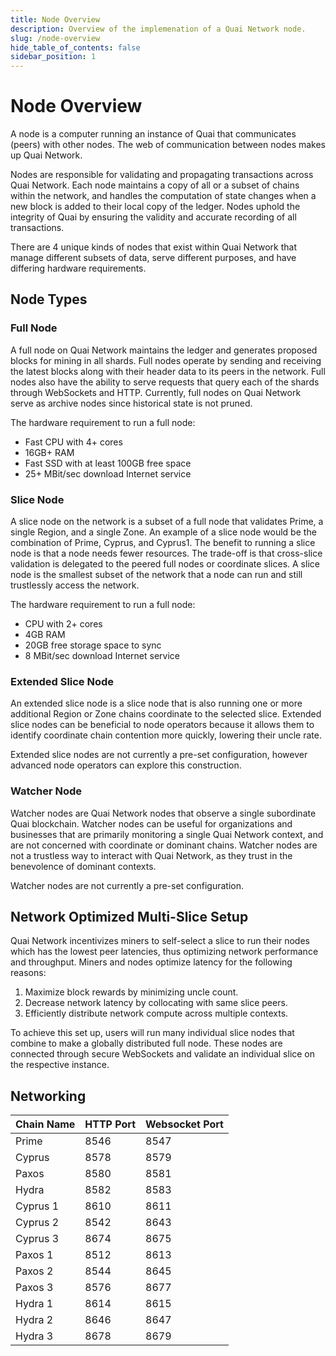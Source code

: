 ```yaml
---
title: Node Overview
description: Overview of the implemenation of a Quai Network node.
slug: /node-overview
hide_table_of_contents: false
sidebar_position: 1
---
```


# Node Overview

A node is a computer running an instance of Quai that communicates (peers) with other nodes. The web of
communication between nodes makes up Quai Network.

Nodes are responsible for validating and propagating transactions across Quai Network. Each node maintains a
copy of all or a subset of chains within the network, and handles the computation of state changes when a new
block is added to their local copy of the ledger. Nodes uphold the integrity of Quai by ensuring the validity
and accurate recording of all transactions.

There are 4 unique kinds of nodes that exist within Quai Network that manage different subsets of data, serve
different purposes, and have differing hardware requirements.

## Node Types

### Full Node

A full node on Quai Network maintains the ledger and generates proposed blocks for mining in all shards. Full
nodes operate by sending and receiving the latest blocks along with their header data to its peers in the
network. Full nodes also have the ability to serve requests that query each of the shards through WebSockets
and HTTP. Currently, full nodes on Quai Network serve as archive nodes since historical state is not pruned.

The hardware requirement to run a full node:

- Fast CPU with 4+ cores
- 16GB+ RAM
- Fast SSD with at least 100GB free space
- 25+ MBit/sec download Internet service

### Slice Node

A slice node on the network is a subset of a full node that validates Prime, a single Region, and a single
Zone. An example of a slice node would be the combination of Prime, Cyprus, and Cyprus1. The benefit to
running a slice node is that a node needs fewer resources. The trade-off is that cross-slice validation is
delegated to the peered full nodes or coordinate slices. A slice node is the smallest subset of the network
that a node can run and still trustlessly access the network.

The hardware requirement to run a full node:

- CPU with 2+ cores
- 4GB RAM
- 20GB free storage space to sync
- 8 MBit/sec download Internet service

### Extended Slice Node

An extended slice node is a slice node that is also running one or more additional Region or Zone chains
coordinate to the selected slice. Extended slice nodes can be beneficial to node operators because it allows
them to identify coordinate chain contention more quickly, lowering their uncle rate.

Extended slice nodes are not currently a pre-set configuration, however advanced node operators can explore
this construction.

### Watcher Node

Watcher nodes are Quai Network nodes that observe a single subordinate Quai blockchain. Watcher nodes can be
useful for organizations and businesses that are primarily monitoring a single Quai Network context, and are
not concerned with coordinate or dominant chains. Watcher nodes are not a trustless way to interact with Quai
Network, as they trust in the benevolence of dominant contexts.

Watcher nodes are not currently a pre-set configuration.

## Network Optimized Multi-Slice Setup

Quai Network incentivizes miners to self-select a slice to run their nodes which has the lowest peer
latencies, thus optimizing network performance and throughput. Miners and nodes optimize latency for the
following reasons:

1. Maximize block rewards by minimizing uncle count.
2. Decrease network latency by collocating with same slice peers.
3. Efficiently distribute network compute across multiple contexts.

To achieve this set up, users will run many individual slice nodes that combine to make a globally distributed
full node. These nodes are connected through secure WebSockets and validate an individual slice on the
respective instance.

## Networking

| Chain Name | HTTP Port | Websocket Port |
| ---------- | --------- | -------------- |
| Prime      | 8546      | 8547           |
| Cyprus     | 8578      | 8579           |
| Paxos      | 8580      | 8581           |
| Hydra      | 8582      | 8583           |
| Cyprus 1   | 8610      | 8611           |
| Cyprus 2   | 8542      | 8643           |
| Cyprus 3   | 8674      | 8675           |
| Paxos 1    | 8512      | 8613           |
| Paxos 2    | 8544      | 8645           |
| Paxos 3    | 8576      | 8677           |
| Hydra 1    | 8614      | 8615           |
| Hydra 2    | 8646      | 8647           |
| Hydra 3    | 8678      | 8679           |
